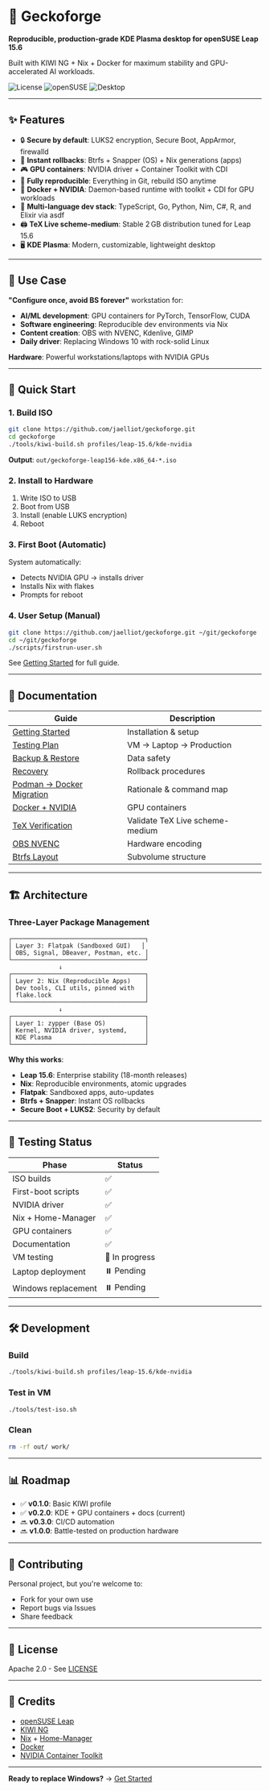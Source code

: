 # 🦎 Geckoforge

**Reproducible, production-grade KDE Plasma desktop for openSUSE Leap 15.6**

Built with KIWI NG + Nix + Docker for maximum stability and GPU-accelerated AI workloads.

![License](https://img.shields.io/badge/license-Apache%202.0-blue.svg)
![openSUSE](https://img.shields.io/badge/openSUSE-Leap%2015.6-73BA25.svg)
![Desktop](https://img.shields.io/badge/desktop-KDE%20Plasma-1D99F3.svg)

---

## ✨ Features

- 🔒 **Secure by default**: LUKS2 encryption, Secure Boot, AppArmor, firewalld
- 📸 **Instant rollbacks**: Btrfs + Snapper (OS) + Nix generations (apps)
- 🎮 **GPU containers**: NVIDIA driver + Container Toolkit with CDI
- 🔄 **Fully reproducible**: Everything in Git, rebuild ISO anytime
- 🐳 **Docker + NVIDIA**: Daemon-based runtime with toolkit + CDI for GPU workloads
- 🧱 **Multi-language dev stack**: TypeScript, Go, Python, Nim, C#, R, and Elixir via asdf
- 🖨️ **TeX Live scheme-medium**: Stable 2 GB distribution tuned for Leap 15.6
- 🖥️ **KDE Plasma**: Modern, customizable, lightweight desktop

---

## 🎯 Use Case

**"Configure once, avoid BS forever"** workstation for:

- **AI/ML development**: GPU containers for PyTorch, TensorFlow, CUDA
- **Software engineering**: Reproducible dev environments via Nix
- **Content creation**: OBS with NVENC, Kdenlive, GIMP
- **Daily driver**: Replacing Windows 10 with rock-solid Linux

**Hardware**: Powerful workstations/laptops with NVIDIA GPUs

---

## 🚀 Quick Start

### 1. Build ISO

```bash
git clone https://github.com/jaelliot/geckoforge.git
cd geckoforge
./tools/kiwi-build.sh profiles/leap-15.6/kde-nvidia
```

**Output**: `out/geckoforge-leap156-kde.x86_64-*.iso`

### 2. Install to Hardware

1. Write ISO to USB
2. Boot from USB
3. Install (enable LUKS encryption)
4. Reboot

### 3. First Boot (Automatic)

System automatically:
- Detects NVIDIA GPU → installs driver
- Installs Nix with flakes
- Prompts for reboot

### 4. User Setup (Manual)

```bash
git clone https://github.com/jaelliot/geckoforge.git ~/git/geckoforge
cd ~/git/geckoforge
./scripts/firstrun-user.sh
```

See [Getting Started](docs/getting-started.md) for full guide.

---

## 📖 Documentation

| Guide | Description |
|-------|-------------|
| [Getting Started](docs/getting-started.md) | Installation & setup |
| [Testing Plan](docs/testing-plan.md) | VM → Laptop → Production |
| [Backup & Restore](docs/backup-restore.md) | Data safety |
| [Recovery](docs/recovery.md) | Rollback procedures |
| [Podman → Docker Migration](docs/podman-to-docker-migration.md) | Rationale & command map |
| [Docker + NVIDIA](docs/docker-nvidia.md) | GPU containers |
| [TeX Verification](docs/tex-verification.md) | Validate TeX Live scheme-medium |
| [OBS NVENC](docs/obs-nvenc-setup.md) | Hardware encoding |
| [Btrfs Layout](docs/btrfs-layout.md) | Subvolume structure |

---

## 🏗️ Architecture

### Three-Layer Package Management

```
┌─────────────────────────────────────┐
│ Layer 3: Flatpak (Sandboxed GUI)   │
│ OBS, Signal, DBeaver, Postman, etc. │
└─────────────────────────────────────┘
              ↓
┌─────────────────────────────────────┐
│ Layer 2: Nix (Reproducible Apps)    │
│ Dev tools, CLI utils, pinned with   │
│ flake.lock                          │
└─────────────────────────────────────┘
              ↓
┌─────────────────────────────────────┐
│ Layer 1: zypper (Base OS)           │
│ Kernel, NVIDIA driver, systemd,     │
│ KDE Plasma                          │
└─────────────────────────────────────┘
```

**Why this works**:
- **Leap 15.6**: Enterprise stability (18-month releases)
- **Nix**: Reproducible environments, atomic upgrades
- **Flatpak**: Sandboxed apps, auto-updates
- **Btrfs + Snapper**: Instant OS rollbacks
- **Secure Boot + LUKS2**: Security by default

---

## 🧪 Testing Status

| Phase | Status |
|-------|--------|
| ISO builds | ✅ |
| First-boot scripts | ✅ |
| NVIDIA driver | ✅ |
| Nix + Home-Manager | ✅ |
| GPU containers | ✅ |
| Documentation | ✅ |
| VM testing | 🔄 In progress |
| Laptop deployment | ⏸️ Pending |
| Windows replacement | ⏸️ Pending |

---

## 🛠️ Development

### Build

```bash
./tools/kiwi-build.sh profiles/leap-15.6/kde-nvidia
```

### Test in VM

```bash
./tools/test-iso.sh
```

### Clean

```bash
rm -rf out/ work/
```

---

## 📊 Roadmap

- ✅ **v0.1.0**: Basic KIWI profile
- ✅ **v0.2.0**: KDE + GPU containers + docs (current)
- 🔜 **v0.3.0**: CI/CD automation
- 🔜 **v1.0.0**: Battle-tested on production hardware

---

## 🤝 Contributing

Personal project, but you're welcome to:
- Fork for your own use
- Report bugs via Issues
- Share feedback

---

## 📄 License

Apache 2.0 - See [LICENSE](LICENSE)

---

## 🙏 Credits

- [openSUSE Leap](https://www.opensuse.org/)
- [KIWI NG](https://osinside.github.io/kiwi/)
- [Nix](https://nixos.org/) + [Home-Manager](https://github.com/nix-community/home-manager)
- [Docker](https://www.docker.com/)
- [NVIDIA Container Toolkit](https://github.com/NVIDIA/nvidia-container-toolkit)

---

**Ready to replace Windows?** → [Get Started](docs/getting-started.md)
